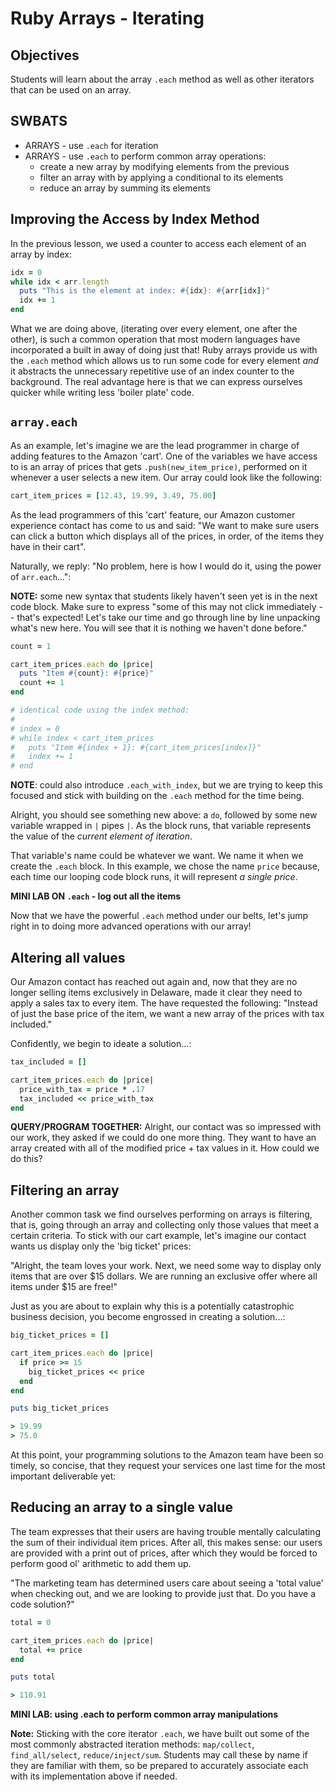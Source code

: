 # Ruby Arrays - Iterating

## Objectives

Students will learn about the array `.each` method as well as other iterators that can be used on an array.

## SWBATS

+ ARRAYS - use `.each` for iteration
+ ARRAYS - use `.each` to perform common array operations:
  - create a new array by modifying elements from the previous
  - filter an array with by applying a conditional to its elements
  - reduce an array by summing its elements

## Improving the Access by Index Method

In the previous lesson, we used a counter to access each element of an array by index:

```ruby
idx = 0
while idx < arr.length
  puts "This is the element at index: #{idx}: #{arr[idx]}"
  idx += 1
end
```

What we are doing above, (iterating over every element, one after the other), is such a common operation that most modern languages have incorporated a built in away of doing just that! Ruby arrays provide us with the `.each` method which allows us to run some code for every element _and_ it abstracts the unnecessary repetitive use of an index counter to the background. The real advantage here is that we can express ourselves quicker while writing less 'boiler plate' code.

## `array.each`

As an example, let's imagine we are the lead programmer in charge of adding features to the Amazon 'cart'. One of the variables we have access to is an array of prices that gets `.push(new_item_price)`, performed on it whenever a user selects a new item. Our array could look like the following:

```Ruby
cart_item_prices = [12.43, 19.99, 3.49, 75.00]
```

As the lead programmers of this 'cart' feature, our Amazon customer experience contact has come to us and said: "We want to make sure users can click a button which displays all of the prices, in order, of the items they have in their cart".

Naturally, we reply: "No problem, here is how I would do it, using the power of `arr.each`...":

**NOTE:** some new syntax that students likely haven't seen yet is in the next code block. Make sure to express "some of this may not click immediately -- that's expected! Let's take our time and go through line by line unpacking what's new here. You will see that it is nothing we haven't done before."

```ruby
count = 1

cart_item_prices.each do |price|
  puts "Item #{count}: #{price}"
  count += 1
end

# identical code using the index method:
#
# index = 0
# while index < cart_item_prices
#   puts "Item #{index + 1}: #{cart_item_prices[index]}"
#   index += 1
# end
```

**NOTE**: could also introduce `.each_with_index`, but we are trying to keep this focused and stick with building on the `.each` method for the time being.

Alright, you should see something new above: a `do`, followed by some new variable wrapped in `|` pipes `|`. As the block runs, that variable represents the value of the _current element of iteration_.

That variable's name could be whatever we want. We name it when we create the `.each` block. In this example, we chose the name `price` because, each time our looping code block runs, it will represent _a single price_.

**MINI LAB ON `.each` - log out all the items**

Now that we have the powerful `.each` method under our belts, let's jump right in to doing more advanced operations with our array!

## Altering all values

Our Amazon contact has reached out again and, now that they are no longer selling items exclusively in Delaware, made it clear they need to apply a sales tax to every item. The have requested the following: "Instead of just the base price of the item, we want a new array of the prices with tax included."

Confidently, we begin to ideate a solution...:

```Ruby
tax_included = []

cart_item_prices.each do |price|
  price_with_tax = price * .17
  tax_included << price_with_tax
end
```

**QUERY/PROGRAM TOGETHER:** Alright, our contact was so impressed with our work, they asked if we could do one more thing. They want to have an array created with all of the modified price + tax values in it. How could we do this?

## Filtering an array

Another common task we find ourselves performing on arrays is filtering, that is, going through an array and collecting only those values that meet a certain criteria. To stick with our cart example, let's imagine our contact wants us display only the 'big ticket' prices:

"Alright, the team loves your work. Next, we need some way to display only items that are over $15 dollars. We are running an exclusive offer where all items under $15 are free!"

Just as you are about to explain why this is a potentially catastrophic business decision, you become engrossed in creating a solution...:

```ruby
big_ticket_prices = []

cart_item_prices.each do |price|
  if price >= 15
    big_ticket_prices << price
  end
end

puts big_ticket_prices

> 19.99
> 75.0
```

At this point, your programming solutions to the Amazon team have been so timely, so concise, that they request your services one last time for the most important deliverable yet:

## Reducing an array to a single value

The team expresses that their users are having trouble mentally calculating the sum of their individual item prices. After all, this makes sense: our users are provided with a print out of prices, after which they would be forced to perform good ol' arithmetic to add them up.

"The marketing team has determined users care about seeing a 'total value' when checking out, and we are looking to provide just that. Do you have a code solution?"

```ruby
total = 0

cart_item_prices.each do |price|
  total += price
end

puts total

> 110.91
```

**MINI LAB: using .each to perform common array manipulations**

**Note:** Sticking with the core iterator `.each`, we have built out some of the most commonly abstracted iteration methods: `map/collect`, `find_all/select`, `reduce/inject/sum`. Students may call these by name if they are familiar with them, so be prepared to accurately associate each with its implementation above if needed.
